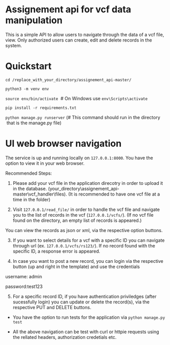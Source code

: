 # Assignement api for vcf data manipulation
This is a simple API to allow users to navigate through the data of a vcf file, view. Only authorized users can create, edit and delete records in the system.

# Quickstart
`cd /replace_with_your_directory/assignement_api-master/`

`python3 -m venv env`

`source env/bin/activate`  # On Windows use `env\Scripts\activate`

`pip install -r requirements.txt`

`python manage.py runserver` (# This command should run in the directory  that is the manage.py file)

# UI web browser navigation
The service is up and running locally on `127.0.0.1:8000`. You have the option to view it in your web browser.

Recommended Steps:
1. Please add your vcf file in the application direcotry in order to upload it in the database. (your_directory\assignement_api-master\vcf_handler\files). (It is recommended to have one vcf file at a time in the folder)

2. Visit `127.0.0.1/read_file/` in order to handle the vcf file and navigate you to the list of records in the vcf (`127.0.0.1/vcfs/`). (If no vcf file found on the directory, an empty list of records is appeared.)

You can view the records as json or xml, via the respective option buttons.

3. If you want to select details for a vcf with a specific ID you can navigate through url (ex. `127.0.0.1/vcfs/rs123/`). If no record found with the specific ID, a response error is appeared.

4. In case you want to post a new record, you can login via the respective button (up and right in the template) and use the credentials 

username: admin 

password:test123

5. For a specific record ID, if you have authentication priviledges (after sucessfully login) you can update or delete the record(s), via the respective PUT and DELETE buttons.

* You have the option to run tests for the application via `python manage.py test`

* All the above navigation can be test with curl or httpie requests using the rellated headers, authorization credetials etc.
